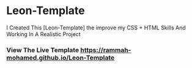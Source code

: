 # Leon-Template
I Created This [Leon-Template] the improve my CSS + HTML Skills And Working In A Realistic Project
### View The Live Template https://rammah-mohamed.github.io/Leon-Template 
